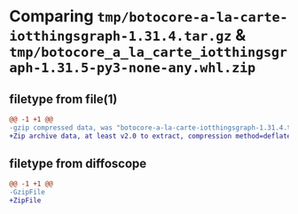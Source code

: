 # Comparing `tmp/botocore-a-la-carte-iotthingsgraph-1.31.4.tar.gz` & `tmp/botocore_a_la_carte_iotthingsgraph-1.31.5-py3-none-any.whl.zip`

## filetype from file(1)

```diff
@@ -1 +1 @@
-gzip compressed data, was "botocore-a-la-carte-iotthingsgraph-1.31.4.tar", last modified: Tue Jul 18 01:55:15 2023, max compression
+Zip archive data, at least v2.0 to extract, compression method=deflate
```

## filetype from diffoscope

```diff
@@ -1 +1 @@
-GzipFile
+ZipFile
```

